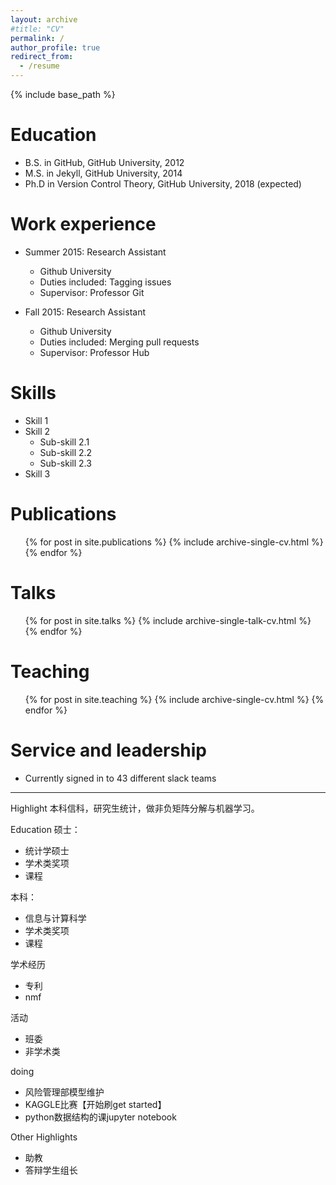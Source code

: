 ```yaml
---
layout: archive
#title: "CV"
permalink: /
author_profile: true
redirect_from:
  - /resume
---
```


{% include base_path %}

Education
======
* B.S. in GitHub, GitHub University, 2012
* M.S. in Jekyll, GitHub University, 2014
* Ph.D in Version Control Theory, GitHub University, 2018 (expected)

Work experience
======
* Summer 2015: Research Assistant
  * Github University
  * Duties included: Tagging issues
  * Supervisor: Professor Git

* Fall 2015: Research Assistant
  * Github University
  * Duties included: Merging pull requests
  * Supervisor: Professor Hub
  
Skills
======
* Skill 1
* Skill 2
  * Sub-skill 2.1
  * Sub-skill 2.2
  * Sub-skill 2.3
* Skill 3

Publications
======
  <ul>{% for post in site.publications %}
    {% include archive-single-cv.html %}
  {% endfor %}</ul>
  
Talks
======
  <ul>{% for post in site.talks %}
    {% include archive-single-talk-cv.html %}
  {% endfor %}</ul>
  
Teaching
======
  <ul>{% for post in site.teaching %}
    {% include archive-single-cv.html %}
  {% endfor %}</ul>
  
Service and leadership
======
* Currently signed in to 43 different slack teams


****


Highlight
  本科信科，研究生统计，做非负矩阵分解与机器学习。

Education
硕士：
* 统计学硕士
* 学术类奖项
* 课程

本科：
* 信息与计算科学 
* 学术类奖项
* 课程

  
学术经历
* 专利
* nmf

活动
* 班委
* 非学术类

doing
* 风险管理部模型维护
* KAGGLE比赛【开始刷get started】
* python数据结构的课jupyter notebook


Other Highlights
* 助教
* 答辩学生组长
